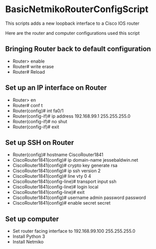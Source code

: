 # BasicNetmikoRouterConfigScript
This scripts adds a new loopback interface to a Cisco IOS router

Here are the router and computer configurations used this script

## Bringing Router back to default configuration 
* Router> enable
* Router# write erase
* Router# Reload

## Set up an IP interface on Router
* Router> en
* Router# conf t
* Router(config)# int fa0/1
* Router(config-if)# ip address 192.168.99.1 255.255.255.0
* Router(config-if)# no shut
* Router(config-if)# exit


## Set up SSH on Router
* Router(config)# hostname CiscoRouter1841
* CiscoRouter1841(config)# ip domain-name jessebaldwin.net
* CiscoRouter1841(config)# crypto key generate rsa
* CiscoRouter1841(config)# ip ssh version 2
* CiscoRouter1841(config)# line vty 0 4
* CiscoRouter1841(config-line)# transport input ssh
* CiscoRouter1841(config-line)# login local
* CiscoRouter1841(config-line)# exit
* CiscoRouter1841(config)# username admin password password
* CiscoRouter1841(config)# enable secret secret

## Set up computer
* Set router facing interface to 192.168.99.100 255.255.255.0
* Install Python 3
* Install Netmiko
